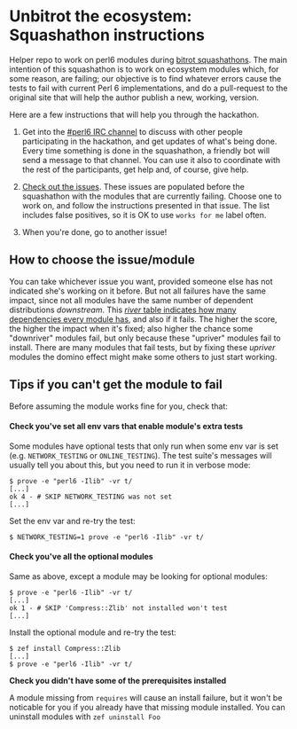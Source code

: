 # Unbitrot the ecosystem: Squashathon instructions

Helper repo to work on perl6 modules during [bitrot squashathons](https://twitter.com/zoffix/status/1022879125923672066). The main intention of this squashathon is to work on ecosystem modules which, for some reason, are failing; our objective is to find whatever errors cause the tests to fail with current Perl 6 implementations, and do a pull-request to the original site that will help the author publish a new, working, version.

Here are a few instructions that will help you through the hackathon.

1. Get into the [#perl6 IRC channel](https://perl6.org/irc) to discuss with other people participating in the hackathon, and get updates of what's being done. Every time something is done in the squashathon, a friendly bot will send a message to that channel. You can use it also to coordinate with the rest of the participants, get help and, of course, give help.

2. [Check out the issues](https://github.com/perl6/ecosystem-unbitrot/issues). These issues are populated before the squashathon with the modules that are currently failing. Choose one to work on, and follow the instructions presented in that issue. The list includes false positives, so it is OK to use `works for me` label often.

3. When you're done, go to another issue!

## How to choose the issue/module

You can take whichever issue you want, provided someone else has not indicated she's working on it before. But not all failures have the same impact, since not all modules have the same number of dependent distributions *downstream*. This [*river* table indicates how many dependencies every module has](https://github.com/JJ/p6-river/blob/master/data/river-scores.csv), and also if it fails. The higher the score, the higher the impact when it's fixed; also higher the chance some "downriver" modules fail, but only because these "upriver" modules fail to install. There are many modules that fail tests, but by fixing these *upriver* modules the domino effect might make some others to just start working.

## Tips if you can't get the module to fail

Before assuming the module works fine for you, check that:

#### Check you've set all env vars that enable module's extra tests

Some modules have optional tests that only run when some env var is set (e.g. `NETWORK_TESTING` or `ONLINE_TESTING`). The test suite's messages will usually tell you about this, but you need to run it in verbose mode:

    $ prove -e "perl6 -Ilib" -vr t/
    [...]
    ok 4 - # SKIP NETWORK_TESTING was not set
    [...]
   
Set the env var and re-try the test:

    $ NETWORK_TESTING=1 prove -e "perl6 -Ilib" -vr t/

#### Check you've all the optional modules

Same as above, except a module may be looking for optional modules:

    $ prove -e "perl6 -Ilib" -vr t/
    [...]
    ok 1 - # SKIP 'Compress::Zlib' not installed won't test
    [...]
   
Install the optional module and re-try the test:
    
    $ zef install Compress::Zlib
    [...]
    $ prove -e "perl6 -Ilib" -vr t/

**Check you didn't have some of the prerequisites installed**

A module missing from `requires` will cause an install failure, but it won't be noticable for you if you already have that missing module installed. You can uninstall modules with `zef uninstall Foo`
